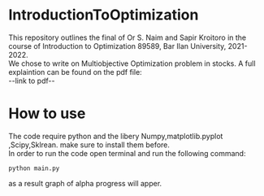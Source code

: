 # IntroductionToOptimization
This repository outlines the final of Or S. Naim and Sapir Kroitoro in the course of Introduction to Optimization 89589, Bar Ilan University, 2021-2022.  
We chose to write on Multiobjective Optimization problem in stocks. A full explaintion can be found on the pdf file:  
--link to pdf--

# How to use
The code require python and the libery Numpy,matplotlib.pyplot ,Scipy,Sklrean. make sure to install them before.  
In order to run the code open terminal and run the following command:  
```
python main.py
```
as a result graph of alpha progress will apper.
